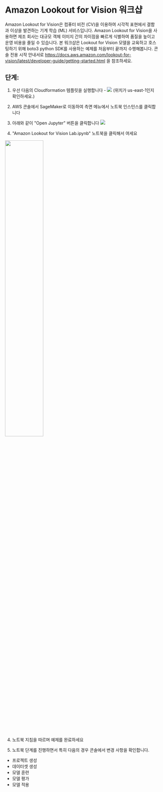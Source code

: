 # Amazon Lookout for Vision 워크샵

Amazon Lookout for Vision은 컴퓨터 비전 (CV)을 이용하여 시각적 표현에서 결함과 이상을 발견하는 기계 학습 (ML) 서비스입니다. Amazon Lookout for Vision을 사용하면 제조 회사는 대규모 객체 이미지 간의 차이점을 빠르게 식별하여 품질을 높이고 운영 비용을 줄일 수 있습니다. 본 워크샵은 Lookout for Vision 모델을 교육하고 호스팅하기 위해 boto3 python SDK를 사용하는 예제를 처음부터 끝까지 수행해봅니다. 콘솔 전용 시작 안내서로 https://docs.aws.amazon.com/lookout-for-vision/latest/developer-guide/getting-started.html 을 참조하세요.

## 단계:

1. 우선 다음의 Cloudformation 템플릿을 실행합니다 - [<img src="https://s3.amazonaws.com/cloudformation-examples/cloudformation-launch-stack.png">](https://console.aws.amazon.com/cloudformation/home?region=us-east-1#/stacks/new?stackName=l4vworkshopstack&templateURL=https://shreyasvathul.s3.us-east-2.amazonaws.com/SampleLFVTemplate2.yaml)
(위치가 us-east-1인지 확인하세요.)

2. AWS 콘솔에서 SageMaker로 이동하여 측면 메뉴에서 노트북 인스턴스를 클릭합니다

3. 아래와 같이 "Open Jupyter" 버튼을 클릭합니다
![](openjupyter.png)

4. "Amazon Lookout for Vision Lab.ipynb" 노트북을 클릭해서 여세요
<img src="insidejupyter.png" width="50%">

4. 노트북 지침을 따르며 예제를 완료하세요

5. 노트북 단계를 진행하면서 특히 다음의 경우 콘솔에서 변경 사항을 확인합니다. 

- 프로젝트 생성 
- 데이터셋 생성 
- 모델 훈련 
- 모델 평가
- 모델 적용
